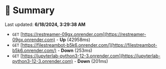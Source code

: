 # 📖 Summary
Last updated: **6/18/2024, 3:29:38 AM**

- `GET` [https://restreamer-09gx.onrender.com](https://restreamer-09gx.onrender.com) - **Up** (42958ms)
- `GET` [https://filestreambot-b5k6.onrender.com/](https://filestreambot-b5k6.onrender.com/) - **Down** (253ms)
- `GET` [https://jupyterlab-python3-12-3.onrender.com](https://jupyterlab-python3-12-3.onrender.com) - **Down** (201ms)
